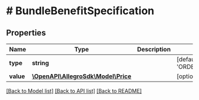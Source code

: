 # # BundleBenefitSpecification

## Properties

Name | Type | Description | Notes
------------ | ------------- | ------------- | -------------
**type** | **string** |  | [default to 'ORDER_FIXED_DISCOUNT']
**value** | [**\OpenAPI\AllegroSdk\Model\Price**](Price.md) |  | [optional]

[[Back to Model list]](../../README.md#models) [[Back to API list]](../../README.md#endpoints) [[Back to README]](../../README.md)
